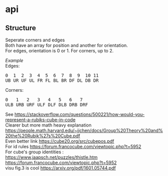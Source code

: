 # api
## Structure
Seperate corners and edges<br>
Both have an array for position and another for orientation.<br>
For edges, orientation is 0 or 1. For corners, up to 2.<br>

<i>Example</i><br>
Edges:<br>
<pre>
0  1  2  3  4  5  6  7  8  9  10 11
UB UR UF UL FR FL BL BR DF DL DB DR
</pre>

Corners:<br>
<pre>
0   1   2   3   4   5   6   7
ULB URB URF ULF DLF DLB DRB DRF
</pre>

See https://stackoverflow.com/questions/500221/how-would-you-represent-a-rubiks-cube-in-code<br>
Clearer but more math heavy explanation
https://people.math.harvard.edu/~jjchen/docs/Group%20Theory%20and%20the%20Rubik%27s%20Cube.pdf<br>
Even better link https://cube20.org/src/cubepos.pdf<br>
For id rules https://forum.francocube.com/viewtopic.php?t=5952<br>
For cube's group identities :<br>
https://www.jaapsch.net/puzzles/thistle.htm<br>
https://forum.francocube.com/viewtopic.php?t=5952<br>
visu fig.3 is cool https://arxiv.org/pdf/1601.05744.pdf<br>
